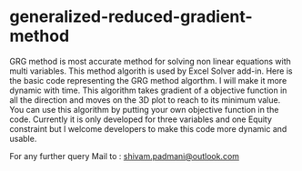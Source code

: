 # generalized-reduced-gradient-method
GRG method is most accurate method for solving non linear equations with multi variables. This method algorith is used by Excel Solver add-in. Here is the basic code representing the GRG method algorthm. I will make it more dynamic with time.
This algorithm takes gradient of a objective function in all the direction and moves on the 3D plot to reach to its minimum value. You can use this algorithm by putting your own objective function in the code.
Currently it is only developed for three variables and one Equity constraint but I welcome developers to make this code more dynamic and usable.

For any further query Mail to : shivam.padmani@outlook.com
